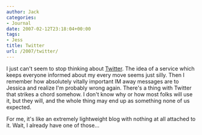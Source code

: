 ```yaml
---
author: Jack
categories:
- Journal
date: 2007-02-12T23:18:04+00:00
tags:
- Jess
title: Twitter
url: /2007/twitter/
---
```


I just can't seem to stop thinking about [Twitter][1]. The idea of a service which keeps everyone informed about my every move seems just silly. Then I remember how absolutely vitally important IM away messages are to Jessica and realize I'm probably wrong again. There's a thing with Twitter that strikes a chord somehow. I don't know why or how most folks will use it, but they will, and the whole thing may end up as something none of us expected.

For me, it's like an extremely lightweight blog with nothing at all attached to it. Wait, I already have one of those&#8230;

 [1]: http://twitter.com/
